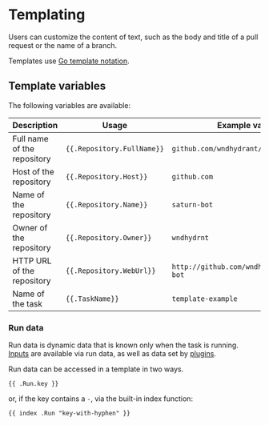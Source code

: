 # Templating

Users can customize the content of text, such as the body and title of a pull request or the name of a branch.

Templates use [Go template notation](https://pkg.go.dev/text/template).

## Template variables

The following variables are available:

| Description                 | Usage                      | Example value                             |
| --------------------------- | -------------------------- | ----------------------------------------- |
| Full name of the repository | `{{.Repository.FullName}}` | `github.com/wndhydrant/saturn-bot`        |
| Host of the repository      | `{{.Repository.Host}}`     | `github.com`                              |
| Name of the repository      | `{{.Repository.Name}}`     | `saturn-bot`                              |
| Owner of the repository     | `{{.Repository.Owner}}`    | `wndhydrnt`                               |
| HTTP URL of the repository  | `{{.Repository.WebUrl}}`   | `http://github.com/wndhydrant/saturn-bot` |
| Name of the task            | `{{.TaskName}}`            | `template-example`                        |

### Run data

Run data is dynamic data that is known only when the task is running.
[Inputs](../task/inputs.md) are available via run data,
as well as data set by [plugins](../task/plugins/index.md).

Run data can be accessed in a template in two ways.

```text
{{ .Run.key }}
```

or, if the key contains a `-`, via the built-in index function:

```text
{{ index .Run "key-with-hyphen" }}
```
